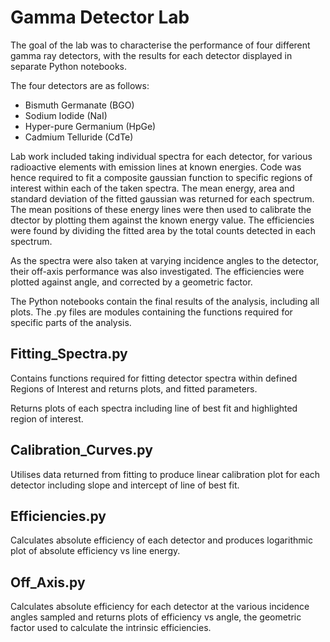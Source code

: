 # Gamma Detector Lab

The goal of the lab was to characterise the performance of four different gamma ray detectors, with the results for each detector displayed in separate Python notebooks.

The four detectors are as follows:
* Bismuth Germanate (BGO)
* Sodium Iodide (NaI)
* Hyper-pure Germanium (HpGe)
* Cadmium Telluride (CdTe)

Lab work included taking individual spectra for each detector, for various radioactive elements with emission lines at known energies. 
Code was hence required to fit a composite gaussian function to specific regions of interest within each of the taken spectra.
The mean energy, area and standard deviation of the fitted gaussian was returned for each spectrum.
The mean positions of these energy lines were then used to calibrate the dtector by plotting them against the known energy value.
The efficiencies were found by dividing the fitted area by the total counts detected in each spectrum.

As the spectra were also taken at varying incidence angles to the detector, their off-axis performance was also investigated. 
The efficiencies were plotted against angle, and corrected by a geometric factor.

The Python notebooks contain the final results of the analysis, including all plots.
The .py files are modules containing the functions required for specific parts of the analysis.

## Fitting_Spectra.py 
Contains functions required for fitting detector spectra within defined Regions of Interest and returns plots, and fitted parameters.

Returns plots of each spectra including line of best fit and highlighted region of interest.

## Calibration_Curves.py 

Utilises data returned from fitting to produce linear calibration plot for each detector including slope and intercept of line of best fit.

## Efficiencies.py 

Calculates absolute efficiency of each detector and produces logarithmic plot of absolute efficiency vs line energy.

## Off_Axis.py 

Calculates absolute efficiency for each detector at the various incidence angles sampled and returns plots of efficiency vs angle,
the geometric factor used to calculate the intrinsic efficiencies.
